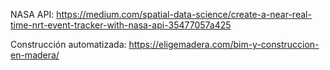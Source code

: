 NASA API:
https://medium.com/spatial-data-science/create-a-near-real-time-nrt-event-tracker-with-nasa-api-35477057a425

Construcción automatizada:
https://eligemadera.com/bim-y-construccion-en-madera/
